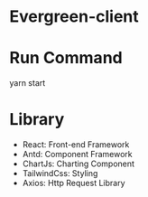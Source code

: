 # Evergreen-client
###
# Run Command
yarn start

# Library
- React: Front-end Framework
- Antd: Component Framework
- ChartJs: Charting Component
- TailwindCss: Styling
- Axios: Http Request Library
